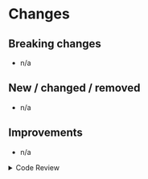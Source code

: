 # Changes

## Breaking changes
* n/a

## New / changed / removed
* n/a

## Improvements
* n/a

<details><summary>Code Review</summary>

# Code Review

## What's part of a code review?

## Readability & Maintainability
* [ ] Code is not more complex than needed
* [ ] Clear names are used (good naming practices)
* [ ] Test coverage is sufficient and tests are well designed
* [ ] Code has proper error handling
## Documentation
* [ ] Code is properly documented
## Security & Performance
* [ ] No obvious security flaws
* [ ] No notable performance decrease
</details>
